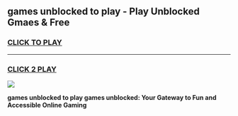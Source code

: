 
## games unblocked to play - Play Unblocked Gmaes & Free
<h3>
<a href="https://news.freeplayer.one?title=games_unblocked_to_play&ref=16F">CLICK TO PLAY</a></h3>
<hr>

<h3>
<a href="https://news.freeplayer.one?title=games_unblocked_to_play&ref=16F">CLICK 2 PLAY</a>
  
</h3>

<a href="https://news.freeplayer.one?title=games_unblocked_to_play&ref=16F/"><img src="https://clearcache.store/games.png"></a>


**games unblocked to play games unblocked: Your Gateway to Fun and Accessible Online Gaming**
